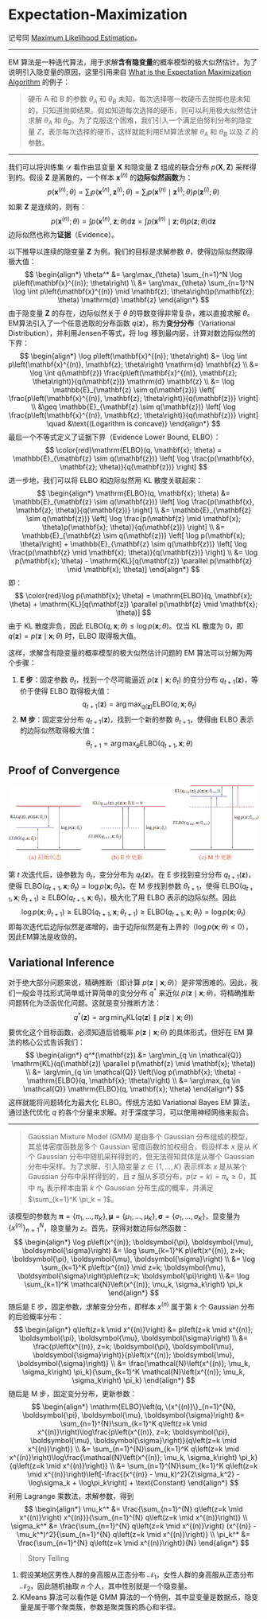 # Expectation-Maximization

记号同 [Maximum Likelihood Estimation](maximum%20likelihood%20estimation.md)。

---

EM 算法是一种迭代算法，用于求解**含有隐变量**的概率模型的极大似然估计。为了说明引入隐变量的原因，这里引用来自 [What is the Expectation Maximization Algorithm](https://www.nature.com/articles/nbt1406) 的例子：

> 硬币 A 和 B 的参数 $\theta_A$ 和 $\theta_B$ 未知，每次选择哪一枚硬币去抛掷也是未知的，只知道抛掷结果。假如知道每次选择的硬币，则可以利用极大似然估计求解 $\theta_A$ 和 $\theta_B$。为了克服这个困难，我们引入一个满足伯努利分布的隐变量 $Z$，表示每次选择的硬币，这样就能利用EM算法求解 $\theta_A$ 和 $\theta_B$ 以及 $Z$ 的参数。

---

我们可以将训练集 $\mathcal{D}$ 看作由显变量 $\mathbf{X}$ 和隐变量 $\mathbf{Z}$ 组成的联合分布 $p(\mathbf{X}, \mathbf{Z})$ 采样得到的。假设 $\mathbf{Z}$ 是离散的，一个样本 $\mathbf{x}^{(n)}$ 的**边际似然函数**为：
$$
p\left(\mathbf{x}^{(n)}; \theta\right) = \sum_{i} p\left(\mathbf{x}^{(n)}, \mathbf{z}^{(i)}; \theta\right) = \sum_{i} p\left(\mathbf{x}^{(n)} \mid \mathbf{z}^{(i)}; \theta\right)p\left(\mathbf{z}^{(i)}; \theta\right)
$$
如果 $\mathbf{Z}$ 是连续的，则有：
$$
p\left(\mathbf{x}^{(n)}; \theta\right) = \int p\left(\mathbf{x}^{(n)}, \mathbf{z}; \theta\right) \mathrm{d} \mathbf{z} = \int p\left(\mathbf{x}^{(n)} \mid \mathbf{z}; \theta\right)p(\mathbf{z}; \theta) \mathrm{d} \mathbf{z}
$$
边际似然也称为**证据**（Evidence）。

以下推导以连续的隐变量 $\mathbf{Z}$ 为例。我们的目标是求解参数 $\theta$，使得边际似然取得极大值：
$$
\begin{align*}
\theta^* &= \arg\max_{\theta} \sum_{n=1}^N \log p\left(\mathbf{x}^{(n)}; \theta\right) \\
&= \arg\max_{\theta} \sum_{n=1}^N \log \int p\left(\mathbf{x}^{(n)} \mid \mathbf{z}; \theta\right)p(\mathbf{z}; \theta) \mathrm{d} \mathbf{z}
\end{align*}
$$
由于隐变量 $\mathbf{Z}$ 的存在，边际似然关于 $\theta$ 的导数变得非常复杂，难以直接求解 $\theta$。EM算法引入了一个任意选取的分布函数 $q(\mathbf{z})$，称为**变分分布**（Variational Distribution），并利用Jensen不等式，将 $\log$ 移到最内层，计算对数边际似然的下界：
$$
\begin{align*}
\log p\left(\mathbf{x}^{(n)}; \theta\right) &= \log \int p\left(\mathbf{x}^{(n)}, \mathbf{z}; \theta\right) \mathrm{d} \mathbf{z} \\
&= \log \int q(\mathbf{z}) \frac{p\left(\mathbf{x}^{(n)}, \mathbf{z}; \theta\right)}{q(\mathbf{z})} \mathrm{d} \mathbf{z} \\
&= \log \mathbb{E}_{\mathbf{z} \sim q(\mathbf{z})} \left[ \frac{p\left(\mathbf{x}^{(n)}, \mathbf{z}; \theta\right)}{q(\mathbf{z})} \right] \\
&\geq \mathbb{E}_{\mathbf{z} \sim q(\mathbf{z})} \left[ \log \frac{p\left(\mathbf{x}^{(n)}, \mathbf{z}; \theta\right)}{q(\mathbf{z})} \right] \quad &\text{(Logarithm is concave)}
\end{align*}
$$
最后一个不等式定义了证据下界（Evidence Lower Bound, ELBO）：
$$
\color{red}\mathrm{ELBO}(q, \mathbf{x}; \theta) = \mathbb{E}_{\mathbf{z} \sim q(\mathbf{z})} \left[ \log \frac{p(\mathbf{x}, \mathbf{z}; \theta)}{q(\mathbf{z})} \right]
$$
进一步地，我们可以将 ELBO 和边际似然用 KL 散度关联起来：
$$
\begin{align*}
\mathrm{ELBO}(q, \mathbf{x}; \theta) &= \mathbb{E}_{\mathbf{z} \sim q(\mathbf{z})} \left[ \log \frac{p(\mathbf{x}, \mathbf{z}; \theta)}{q(\mathbf{z})} \right] \\
&= \mathbb{E}_{\mathbf{z} \sim q(\mathbf{z})} \left[ \log \frac{p(\mathbf{z} \mid \mathbf{x}; \theta)p(\mathbf{x}; \theta)}{q(\mathbf{z})} \right] \\
&= \mathbb{E}_{\mathbf{z} \sim q(\mathbf{z})} \left[ \log p(\mathbf{x}; \theta)\right] + \mathbb{E}_{\mathbf{z} \sim q(\mathbf{z})} \left[ \log \frac{p(\mathbf{z} \mid \mathbf{x}; \theta)}{q(\mathbf{z})} \right] \\
&= \log p(\mathbf{x}; \theta) - \mathrm{KL}[q(\mathbf{z}) \parallel p(\mathbf{z} \mid \mathbf{x}; \theta)]
\end{align*}
$$
即：
$$
\color{red}\log p(\mathbf{x}; \theta) = \mathrm{ELBO}(q, \mathbf{x}; \theta) + \mathrm{KL}[q(\mathbf{z}) \parallel p(\mathbf{z} \mid \mathbf{x}; \theta)]
$$
由于 KL 散度非负，因此 $\mathrm{ELBO}(q, \mathbf{x}; \theta) \leq \log p(\mathbf{x}; \theta)$。仅当 KL 散度为 $0$，即 $q(\mathbf{z}) = p(\mathbf{z} \mid \mathbf{x}; \theta)$ 时，ELBO 取得极大值。

这样，求解含有隐变量的概率模型的极大似然估计问题的 EM 算法可以分解为两个步骤：

1. **E 步**：固定参数 $\theta_t$，找到一个尽可能逼近 $p(\mathbf{z} \mid \mathbf{x}; \theta_t)$ 的变分分布 $q_{t+1}(\mathbf{z})$，等价于使得 ELBO 取得极大值：
    $$
    q_{t+1}(\mathbf{z}) = \arg\max_{q(\mathbf{z})} \mathrm{ELBO}(q, \mathbf{x}; \theta_t)
    $$
2. **M 步**：固定变分分布 $q_{t+1}(\mathbf{z})$，找到一个新的参数 $\theta_{t+1}$，使得由 ELBO 表示的边际似然取得极大值：
    $$
    \theta_{t+1} = \arg\max_{\theta} \mathrm{ELBO}(q_{t+1}, \mathbf{x}; \theta)
    $$

## Proof of Convergence

![em](images/em.png)

第 $t$ 次迭代后，设参数为 $\theta_t$，变分分布为 $q_t(\mathbf{z})$。在 E 步找到变分分布 $q_{t+1}(\mathbf{z})$，使得 $\mathrm{ELBO}\left(q_{t+1}, \mathbf{x}; \theta_t\right)=\log p\left(\mathbf{x}; \theta_t\right)$。在 M 步找到参数 $\theta_{t+1}$，使得 $\mathrm{ELBO}\left(q_{t+1}, \mathbf{x}; \theta_{t+1}\right)\geq \mathrm{ELBO}\left(q_{t+1}, \mathbf{x}; \theta_t\right)$，极大化了用 ELBO 表示的边际似然。因此
$$
\log p\left(\mathbf{x}; \theta_{t+1}\right) \ge \mathrm{ELBO}\left(q_{t+1}, \mathbf{x}; \theta_{t+1}\right) \ge \mathrm{ELBO}\left(q_{t+1}, \mathbf{x}; \theta_t\right) = \log p\left(\mathbf{x}; \theta_t\right)
$$
即每次迭代后边际似然是递增的，由于边际似然是有上界的（$\log p\left(\mathbf{x}; \theta\right) \le 0$），因此EM算法是收敛的。

## Variational Inference

对于绝大部分问题来说，精确推断（即计算 $p(\mathbf{z} \mid \mathbf{x}; \theta)$）是非常困难的。因此，我们一般会寻找形式简单或计算简单的变分分布 $q^*$ 来近似 $p(\mathbf{z} \mid \mathbf{x}; \theta)$，将精确推断问题转化为泛函优化问题。这就是变分推断方法：
$$
q^*(\mathbf{z}) = \arg\min_{q} \mathrm{KL}(q(\mathbf{z}) \parallel p(\mathbf{z} \mid \mathbf{x}; \theta))
$$
要优化这个目标函数，必须知道后验概率 $p(\mathbf{z} \mid \mathbf{x}; \theta)$ 的具体形式，但好在 EM 算法的核心公式告诉我们：
$$
\begin{align*}
q^*(\mathbf{z}) &= \arg\min_{q \in \mathcal{Q}} \mathrm{KL}(q(\mathbf{z}) \parallel p(\mathbf{z} \mid \mathbf{x}; \theta)) \\
&= \arg\min_{q \in \mathcal{Q}} \left(\log p(\mathbf{x}; \theta) - \mathrm{ELBO}(q, \mathbf{x}; \theta)\right) \\
&= \arg\max_{q \in \mathcal{Q}} \mathrm{ELBO}(q, \mathbf{x}; \theta)
\end{align*}
$$
这样就能将问题转化为最大化 ELBO。传统方法如 Variational Bayes EM 算法，通过迭代优化 $q$ 的各个分量来求解。对于深度学习，可以使用神经网络来拟合。

---

> Gaussian Mixture Model (GMM) 是由多个 Gaussian 分布组成的模型，其总体密度函数是多个 Gaussian 密度函数的加权组合。假设样本 $x$ 是从 $K$ 个 Gaussian 分布中随机采样得到的，但无法得知具体是从哪个 Gaussian 分布中采样。为了求解，引入隐变量 $z \in \{1, \dots, K\}$ 表示样本 $x$ 是从某个 Gaussian 分布中采样得到的，且 $z$ 服从多项分布，$p(z=k)=\pi_k \ge 0$，其中 $\pi_k$ 表示样本由第 $k$ 个 Gaussian 分布生成的概率，并满足 $\sum_{k=1}^K \pi_k = 1$。

该模型的参数为 $\boldsymbol{\pi} = \{\pi_1, \dots, \pi_K\}, \boldsymbol{\mu} = \{\mu_1, \dots, \mu_K\}, \boldsymbol{\sigma} = \{\sigma_1, \dots, \sigma_K\}$，显变量为 $\left\{x^{(n)}\right\}_{n=1}^N$，隐变量为 $z$。首先，获得对数边际似然函数：
$$
\begin{align*}
\log p\left(x^{(n)}; \boldsymbol{\pi}, \boldsymbol{\mu}, \boldsymbol{\sigma}\right) &= \log \sum_{k=1}^K p\left(x^{(n)}, z=k; \boldsymbol{\pi}, \boldsymbol{\mu}, \boldsymbol{\sigma}\right) \\
&= \log \sum_{k=1}^K p\left(x^{(n)} \mid z=k; \boldsymbol{\mu}, \boldsymbol{\sigma}\right)p\left(z=k; \boldsymbol{\pi}\right) \\
&= \log \sum_{k=1}^K \mathcal{N}\left(x^{(n)}; \mu_k, \sigma_k\right) \pi_k
\end{align*}
$$
随后是 E 步，固定参数，求解变分分布，即样本 $x^{(n)}$ 属于第 $k$ 个 Gaussian 分布的后验概率分布：
$$
\begin{align*}
q\left(z=k \mid x^{(n)}\right) &= p\left(z=k \mid x^{(n)}; \boldsymbol{\pi}, \boldsymbol{\mu}, \boldsymbol{\sigma}\right) \\
&= \frac{p\left(x^{(n)}, z=k; \boldsymbol{\pi}, \boldsymbol{\mu}, \boldsymbol{\sigma}\right)}{p\left(x^{(n)}; \boldsymbol{\mu}, \boldsymbol{\sigma}\right)} \\
&= \frac{\mathcal{N}\left(x^{(n)}; \mu_k, \sigma_k\right) \pi_k}{\sum_{k=1}^K \mathcal{N}\left(x^{(n)}; \mu_k, \sigma_k\right) \pi_k}
\end{align*}
$$
随后是 M 步，固定变分分布，更新参数：
$$
\begin{align*}
\mathrm{ELBO}\left(q, \{x^{(n)}\}_{n=1}^{N}, \boldsymbol{\pi}, \boldsymbol{\mu}, \boldsymbol{\sigma}\right) &= \sum_{n=1}^{N}\sum_{k=1}^K q\left(z=k \mid x^{(n)}\right)\log\frac{p\left(x^{(n)}, z=k; \boldsymbol{\pi}, \boldsymbol{\mu}, \boldsymbol{\sigma}\right)}{q\left(z=k \mid x^{(n)}\right)} \\
&= \sum_{n=1}^{N}\sum_{k=1}^K q\left(z=k \mid x^{(n)}\right)\log\frac{\mathcal{N}\left(x^{(n)}; \mu_k, \sigma_k\right) \pi_k}{q\left(z=k \mid x^{(n)}\right)} \\
&= \sum_{n=1}^{N}\sum_{k=1}^K q\left(z=k \mid x^{(n)}\right)\left[-\frac{(x^{(n)} - \mu_k)^2}{2\sigma_k^2} - \log\sigma_k + \log\pi_k\right] + \text{Constant}
\end{align*}
$$
利用 Lagrange 乘数法，求解参数，得到
$$
\begin{align*}
\mu_k^* &= \frac{\sum_{n=1}^{N} q\left(z=k \mid x^{(n)}\right) x^{(n)}}{\sum_{n=1}^{N} q\left(z=k \mid x^{(n)}\right)} \\
\sigma_k^* &= \frac{\sum_{n=1}^{N} q\left(z=k \mid x^{(n)}\right) (x^{(n)} - \mu_k^*)^2}{\sum_{n=1}^{N} q\left(z=k \mid x^{(n)}\right)} \\
\pi_k^* &= \frac{\sum_{n=1}^{N} q\left(z=k \mid x^{(n)}\right)}{N}
\end{align*}
$$

> Story Telling

1. 假设某地区男性人群的身高服从正态分布 $\mathcal{N}_1$，女性人群的身高服从正态分布 $\mathcal{N}_2$，因此随机抽取 $n$ 个人，其中性别就是一个隐变量。
2. KMeans 算法可以看作是 GMM 算法的一个特例，其中显变量是数据点，隐变量是属于哪个聚类簇，参数是聚类簇的质心和半径。
